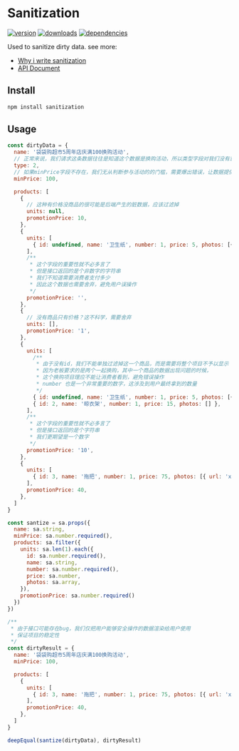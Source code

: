 # Sanitization

[![version](https://img.shields.io/npm/v/sanitization.svg?style=flat-square)](https://www.npmjs.com/package/sanitization)
[![downloads](https://img.shields.io/npm/dm/sanitization.svg?style=flat-square)](https://www.npmjs.com/package/sanitization)
[![dependencies](https://img.shields.io/david/Val-istar-Guo/sanitization.svg)](https://www.npmjs.com/package/sanitization)


Used to sanitize dirty data. see more:

* [Why i write sanitization](http://miaooo.me/article/%E4%B8%BA%E8%84%8F%E6%95%B0%E6%8D%AE%E6%B6%88%E6%AF%92)
* [API Document](https://github.com/Val-istar-Guo/sanitization/wiki/API-Documnet)

## Install

```bash
npm install sanitization
```

## Usage

```javascript
const dirtyData = {
  name: '袋袋购超市5周年店庆满100换购活动',
  // 正常来说，我们请求这条数据往往是知道这个数据是换购活动，所以类型字段对我们没有意义，可以剔除掉
  type: 2,
  // 如果minPrice字段不存在，我们无从判断参与活动的的门槛，需要爆出错误，让数据提供方尽快解决
  minPrice: 100,

  products: [
    {
      // 这种有价格没商品的很可能是后端产生的脏数据，应该过滤掉
      units: null,
      promotionPrice: 10,
    },
    {
      units: [
        { id: undefined, name: '卫生纸', number: 1, price: 5, photos: [{ url: 'xxx'}] },
      ],
      /**
       * 这个字段的重要性就不必多言了
       * 但是接口返回的是个非数字的字符串
       * 我们不知道需要消费者支付多少
       * 因此这个数据也需要舍弃，避免用户误操作
       */
      promotionPrice: '',
    },
    {
      // 没有商品只有价格？这不科学，需要舍弃
      units: [],
      promotionPrice: '1',
    },
    {
      units: [
        /**
         * 由于没有id，我们不能单独过滤掉这一个商品，而是需要将整个项目不予以显示
         * 因为老板要求的是两个一起换购，其中一个商品的数据出现问题的时候，
         * 这个换购项目理应不能让消费者看到，避免错误操作
         * number 也是一个非常重要的数字，这涉及到用户最终拿到的数量
         */
        { id: undefined, name: '卫生纸', number: 1, price: 5, photos: [{ url: 'xxx'}] },
        { id: 2, name: '晾衣架', number: 1, price: 15, photos: [] },
      ],
      /**
       * 这个字段的重要性就不必多言了
       * 但是接口返回的是个字符串
       * 我们更期望是一个数字
       */
      promotionPrice: '10',
    },
    {
      units: [
        { id: 3, name: '拖把', number: 1, price: 75, photos: [{ url: 'xxx'}] },
      ],
      promotionPrice: 40,
    },
  ]
}

const santize = sa.props({
  name: sa.string,
  minPrice: sa.number.required(),
  products: sa.filter({
    units: sa.len(1).each({
      id: sa.number.required(),
      name: sa.string,
      number: sa.number.required(),
      price: sa.number,
      photos: sa.array,
    }),
    promotionPrice: sa.number.required()
  })
})

/**
 * 由于接口可能存在bug，我们仅把用户能够安全操作的数据渲染给用户使用
 * 保证项目的稳定性
 */
const dirtyResult = {
  name: '袋袋购超市5周年店庆满100换购活动',
  minPrice: 100,

  products: [
    {
      units: [
        { id: 3, name: '拖把', number: 1, price: 75, photos: [{ url: 'xxx'}] },
      ],
      promotionPrice: 40,
    },
  ]
}

deepEqual(santize(dirtyData), dirtyResult)
```
